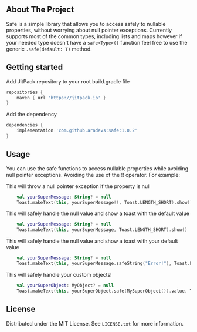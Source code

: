 ## About The Project

Safe is a simple library that allows you to access safely to nullable properties, without worrying
about null pointer exceptions. Currently supports most of the common types, including lists and maps
however if your needed type doesn't have a ```safe<Type>()``` function feel free to use the generic
``` .safe(default: T) ``` method.

## Getting started
Add JitPack repository to your root build.gradle file

```groovy
repositories {
    maven { url 'https://jitpack.io' }
}
```

Add the dependency

```groovy
dependencies {
    implementation 'com.github.aradevs:safe:1.0.2'
}
```

## Usage

You can use the safe functions to access nullable properties while avoiding null pointer exceptions. Avoiding the use of the !! operator.
For example:

This will throw a null pointer exception if the property is null

```kotlin
    val yourSuperMessage: String? = null
    Toast.makeText(this, yourSuperMessage!!, Toast.LENGTH_SHORT).show()
```

This will safely handle the null value and show a toast with the default value

```kotlin
    val yourSuperMessage: String? = null
    Toast.makeText(this, yourSuperMessage, Toast.LENGTH_SHORT).show()
```

This will safely handle the null value and show a toast with your default value

```kotlin
    val yourSuperMessage: String? = null
    Toast.makeText(this, yourSuperMessage.safeString("Error!"), Toast.LENGTH_SHORT).show()
```

This will safely handle your custom objects!

```kotlin
    val yourSuperObject: MyObject? = null
    Toast.makeText(this, yourSuperObject.safe(MySuperObject()).value, Toast.LENGTH_SHORT).show()
```

<!-- LICENSE -->

## License

Distributed under the MIT License. See `LICENSE.txt` for more information.
````